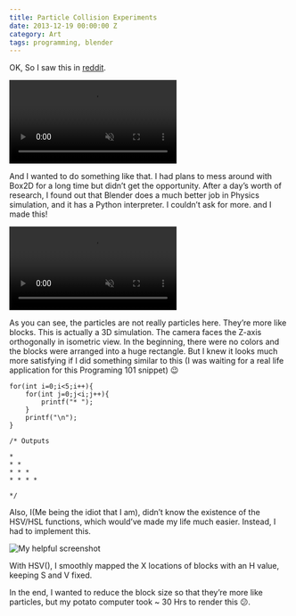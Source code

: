 ```yaml
---
title: Particle Collision Experiments
date: 2013-12-19 00:00:00 Z
category: Art
tags: programming, blender
---
```

OK, So I saw this in [reddit](https://www.reddit.com/r/gaming/comments/bdar7/colourful_5min_breakout_style_game_seriously_play).

<video controls="" muted="" src="https://i.imgur.com/T0EaN6u.mp4">
</video>

And I wanted to do something like that. I had plans to mess around with Box2D for a long time but didn’t get the opportunity. After a day’s worth of research,
I found out that Blender does a much better job in Physics simulation, and it has a Python interpreter. I couldn’t ask for more. and I made this!

<video controls="" muted="" loop="" src="http://i.imgur.com/RQXqIPT.mp4">
</video>

As you can see, the particles are not really particles here. They’re more like blocks. This is actually a 3D simulation.
The camera faces the Z-axis orthogonally in isometric view. In the beginning, there were no colors and the blocks were arranged into a huge rectangle. 
But I knew it looks much more satisfying if I did something similar to this (I was waiting for a real life application for this Programing 101 snippet) 😉

    for(int i=0;i<5;i++){
        for(int j=0;j<i;j++){
            printf("* ");
        }
        printf("\n");
    }

    /* Outputs 

    * 
    * * 
    * * * 
    * * * * 

    */


Also, I(Me being the idiot that I am), didn’t know the existence of the HSV/HSL functions, which would’ve made my life much easier. Instead, I had to implement this.

![My helpful screenshot](/images/hsv.png)

With HSV(), I smoothly mapped the X locations of blocks with an H value, keeping S and V fixed.

In the end, I wanted to reduce the block size so that they’re more like particles, but my potato computer took ~ 30 Hrs to render this 😕.